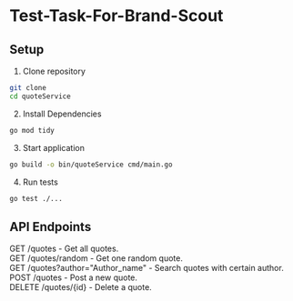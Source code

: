﻿# Test-Task-For-Brand-Scout

## Setup
1. Clone repository
```sh
git clone 
cd quoteService
```
2. Install Dependencies
 ```sh
go mod tidy
```
3. Start application
 ```sh
go build -o bin/quoteService cmd/main.go
```
4. Run tests
```sh
go test ./...
```
## API Endpoints
GET /quotes - Get all quotes.  
GET /quotes/random - Get one random quote.  
GET /quotes?author="Author_name" - Search quotes with certain author.  
POST /quotes - Post a new quote.  
DELETE /quotes/{id} - Delete a quote.  
